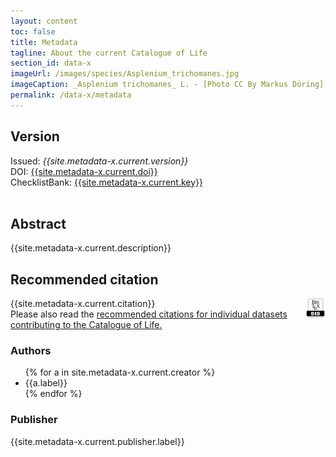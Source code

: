 ```yaml
---
layout: content
toc: false
title: Metadata
tagline: About the current Catalogue of Life
section_id: data-x
imageUrl: /images/species/Asplenium_trichomanes.jpg
imageCaption: _Asplenium trichomanes_ L. - [Photo CC By Markus Döring](https://www.inaturalist.org/observations/15132827)
permalink: /data-x/metadata
---
```


## Version

<div id="version">  
  Issued: <i>{{site.metadata-x.current.version}}</i>
  <br/>
  DOI: <a href="https://doi.org/{{site.metadata-x.current.doi}}">{{site.metadata-x.current.doi}}</a>
  <br/>
  ChecklistBank: <a href="https://www.checklistbank.org/dataset/{{site.metadata-x.current.key}}/about">{{site.metadata-x.current.key}}</a>
  <br/>
  <br/>
</div>



## Abstract

{{site.metadata-x.current.description}}

## Recommended citation

<div id="bibtex" style="float: right;">
<a href="https://api.checklistbank.org/dataset/{{ site.react-x.datasetKey }}.bib"><img src="/images/bibtex_logo.png" style="height: 32px;"></a>
</div>

{{site.metadata-x.current.citation}}
<br/>
Please also read the <a href="/about/colusage#recommended-citations">recommended citations for individual datasets contributing to the Catalogue of Life.</a>

### Authors

<div id="authors">  
  <ul>
  {% for a in site.metadata-x.current.creator %}
    <li>{{a.label}}</li>
  {% endfor %}
  </ul>
</div>

### Publisher
{{site.metadata-x.current.publisher.label}}

